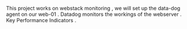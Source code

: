 This project works on webstack monitoring , we will set up the data-dog agent
on our web-01 . Datadog monitors the workings of the webserver . 
Key Performance Indicators .
